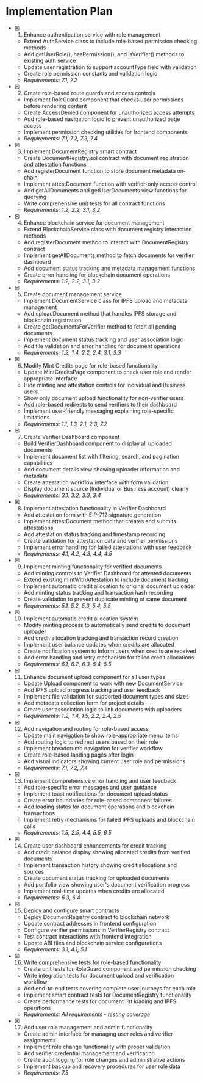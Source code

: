# Implementation Plan

- [x] 1. Enhance authentication service with role management

  - Extend AuthService class to include role-based permission checking methods
  - Add getUserRole(), hasPermission(), and isVerifier() methods to existing auth service
  - Update user registration to support accountType field with validation
  - Create role permission constants and validation logic
  - _Requirements: 7.1, 7.2_

- [x] 2. Create role-based route guards and access controls

  - Implement RoleGuard component that checks user permissions before rendering content
  - Create AccessDenied component for unauthorized access attempts
  - Add role-based navigation logic to prevent unauthorized page access
  - Implement permission checking utilities for frontend components
  - _Requirements: 7.1, 7.2, 7.3, 7.4_

- [x] 3. Implement DocumentRegistry smart contract

  - Create DocumentRegistry.sol contract with document registration and attestation functions
  - Add registerDocument function to store document metadata on-chain
  - Implement attestDocument function with verifier-only access control
  - Add getAllDocuments and getUserDocuments view functions for querying
  - Write comprehensive unit tests for all contract functions
  - _Requirements: 1.2, 2.2, 3.1, 3.2_

- [x] 4. Enhance blockchain service for document management

  - Extend BlockchainService class with document registry interaction methods
  - Add registerDocument method to interact with DocumentRegistry contract
  - Implement getAllDocuments method to fetch documents for verifier dashboard
  - Add document status tracking and metadata management functions
  - Create error handling for blockchain document operations
  - _Requirements: 1.2, 2.2, 3.1, 3.2_

- [x] 5. Create document management service

  - Implement DocumentService class for IPFS upload and metadata management
  - Add uploadDocument method that handles IPFS storage and blockchain registration
  - Create getDocumentsForVerifier method to fetch all pending documents
  - Implement document status tracking and user association logic
  - Add file validation and error handling for document operations
  - _Requirements: 1.2, 1.4, 2.2, 2.4, 3.1, 3.3_

- [x] 6. Modify Mint Credits page for role-based functionality

  - Update MintCreditsPage component to check user role and render appropriate interface
  - Hide minting and attestation controls for Individual and Business users
  - Show only document upload functionality for non-verifier users
  - Add role-based redirects to send verifiers to their dashboard
  - Implement user-friendly messaging explaining role-specific limitations
  - _Requirements: 1.1, 1.3, 2.1, 2.3, 7.2_

- [x] 7. Create Verifier Dashboard component

  - Build VerifierDashboard component to display all uploaded documents
  - Implement document list with filtering, search, and pagination capabilities
  - Add document details view showing uploader information and metadata
  - Create attestation workflow interface with form validation
  - Display document source (Individual or Business account) clearly
  - _Requirements: 3.1, 3.2, 3.3, 3.4_

- [x] 8. Implement attestation functionality in Verifier Dashboard

  - Add attestation form with EIP-712 signature generation
  - Implement attestDocument method that creates and submits attestations
  - Add attestation status tracking and timestamp recording
  - Create validation for attestation data and verifier permissions
  - Implement error handling for failed attestations with user feedback
  - _Requirements: 4.1, 4.2, 4.3, 4.4, 4.5_

- [x] 9. Implement minting functionality for verified documents

  - Add minting controls to Verifier Dashboard for attested documents
  - Extend existing mintWithAttestation to include document tracking
  - Implement automatic credit allocation to original document uploader
  - Add minting status tracking and transaction hash recording
  - Create validation to prevent duplicate minting of same document
  - _Requirements: 5.1, 5.2, 5.3, 5.4, 5.5_

- [x] 10. Implement automatic credit allocation system

  - Modify minting process to automatically send credits to document uploader
  - Add credit allocation tracking and transaction record creation
  - Implement user balance updates when credits are allocated
  - Create notification system to inform users when credits are received
  - Add error handling and retry mechanism for failed credit allocations
  - _Requirements: 6.1, 6.2, 6.3, 6.4, 6.5_

- [x] 11. Enhance document upload component for all user types

  - Update Upload component to work with new DocumentService
  - Add IPFS upload progress tracking and user feedback
  - Implement file validation for supported document types and sizes
  - Add metadata collection form for project details
  - Create user association logic to link documents with uploaders
  - _Requirements: 1.2, 1.4, 1.5, 2.2, 2.4, 2.5_

- [x] 12. Add navigation and routing for role-based access

  - Update main navigation to show role-appropriate menu items
  - Add routing logic to redirect users based on their role
  - Implement breadcrumb navigation for verifier workflow
  - Create role-based landing pages after login
  - Add visual indicators showing current user role and permissions
  - _Requirements: 7.1, 7.2, 7.4_

- [x] 13. Implement comprehensive error handling and user feedback

  - Add role-specific error messages and user guidance
  - Implement toast notifications for document upload status
  - Create error boundaries for role-based component failures
  - Add loading states for document operations and blockchain transactions
  - Implement retry mechanisms for failed IPFS uploads and blockchain calls
  - _Requirements: 1.5, 2.5, 4.4, 5.5, 6.5_

- [x] 14. Create user dashboard enhancements for credit tracking

  - Add credit balance display showing allocated credits from verified documents
  - Implement transaction history showing credit allocations and sources
  - Create document status tracking for uploaded documents
  - Add portfolio view showing user's document verification progress
  - Implement real-time updates when credits are allocated
  - _Requirements: 6.3, 6.4_

- [x] 15. Deploy and configure smart contracts

  - Deploy DocumentRegistry contract to blockchain network
  - Update contract addresses in frontend configuration
  - Configure verifier permissions in VerifierRegistry contract
  - Test contract interactions with frontend integration
  - Update ABI files and blockchain service configurations
  - _Requirements: 3.1, 4.1, 5.1_

- [x] 16. Write comprehensive tests for role-based functionality

  - Create unit tests for RoleGuard component and permission checking
  - Write integration tests for document upload and verification workflow
  - Add end-to-end tests covering complete user journeys for each role
  - Implement smart contract tests for DocumentRegistry functionality
  - Create performance tests for document list loading and IPFS operations
  - _Requirements: All requirements - testing coverage_

- [x] 17. Add user role management and admin functionality

  - Create admin interface for managing user roles and verifier assignments
  - Implement role change functionality with proper validation
  - Add verifier credential management and verification
  - Create audit logging for role changes and administrative actions
  - Implement backup and recovery procedures for user role data
  - _Requirements: 7.5_
